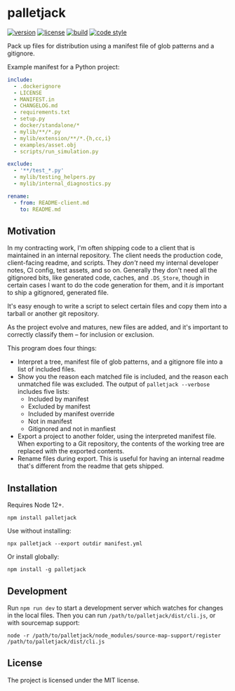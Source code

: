 # palletjack

[![version](https://img.shields.io/npm/v/palletjack.svg?style=flat-square)][npm]
[![license](https://img.shields.io/npm/l/palletjack.svg?style=flat-square)][npm]
[![build](https://img.shields.io/circleci/project/github/metabolize/palletjack.svg?style=flat-square)][build]
[![code style](https://img.shields.io/badge/code_style-prettier-ff69b4.svg?style=flat-square)][prettier]

[npm]: https://npmjs.com/palletjack/
[build]: https://circleci.com/gh/metabolize/palletjack/tree/main
[prettier]: https://prettier.io/

Pack up files for distribution using a manifest file of glob patterns and a gitignore.

Example manifest for a Python project:

```yml
include:
  - .dockerignore
  - LICENSE
  - MANIFEST.in
  - CHANGELOG.md
  - requirements.txt
  - setup.py
  - docker/standalone/*
  - mylib/**/*.py
  - mylib/extension/**/*.{h,cc,i}
  - examples/asset.obj
  - scripts/run_simulation.py

exclude:
  - '**/test_*.py'
  - mylib/testing_helpers.py
  - mylib/internal_diagnostics.py

rename:
  - from: README-client.md
    to: README.md
```

## Motivation

In my contracting work, I'm often shipping code to a client that is maintained
in an internal repository. The client needs the production code, client-facing
readme, and scripts. They _don't_ need my internal developer notes, CI config,
test assets, and so on. Generally they don't need all the gitignored bits, like
generated code, caches, and `.DS_Store`, though in certain cases I want to do
the code generation for them, and it _is_ important to ship a gitignored,
generated file.

It's easy enough to write a script to select certain files and copy them into
a tarball or another git repository.

As the project evolve and matures, new files are added, and it's important to
correctly classify them – for inclusion or exclusion.

This program does four things:

- Interpret a tree, manifest file of glob patterns, and a gitignore file into
  a list of included files.
- Show you the reason each matched file is included, and the reason each
  unmatched file was excluded. The output of `palletjack --verbose` includes
  five lists:
  - Included by manifest
  - Excluded by manifest
  - Included by manifest override
  - Not in manifest
  - Gitignored and not in manfiest
- Export a project to another folder, using the interpreted manifest file. When
  exporting to a Git repository, the contents of the working tree are replaced
  with the exported contents.
- Rename files during export. This is useful for having an internal readme
  that's different from the readme that gets shipped.

## Installation

Requires Node 12+.

```console
npm install palletjack
```

Use without installing:

```console
npx palletjack --export outdir manifest.yml
```

Or install globally:

```console
npm install -g palletjack
```

## Development

Run `npm run dev` to start a development server which watches for changes in
the local files. Then you can run `/path/to/palletjack/dist/cli.js`, or with
sourcemap support:

```
node -r /path/to/palletjack/node_modules/source-map-support/register /path/to/palletjack/dist/cli.js
```

## License

The project is licensed under the MIT license.
